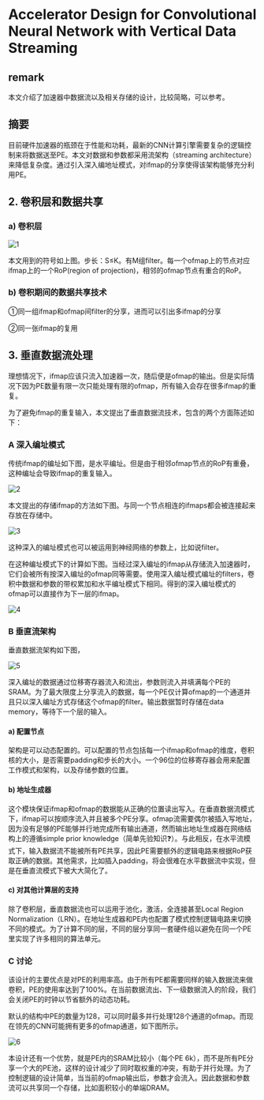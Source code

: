 # Accelerator Design for Convolutional Neural Network with Vertical Data Streaming  

## remark

本文介绍了加速器中数据流以及相关存储的设计，比较简略，可以参考。

## 摘要

目前硬件加速器的瓶颈在于性能和功耗，最新的CNN计算引擎需要复杂的逻辑控制来将数据送至PE。本文对数据和参数都采用流架构（streaming architecture）来降低复杂度。通过引入深入编地址模式，对ifmap的分享使得该架构能够充分利用PE。

## 2. 卷积层和数据共享

### a) 卷积层

![1](vertical%20data%20streaming.assets/1.png)

本文用到的符号如上图。步长：S≤K。有M组filter。每一个ofmap上的节点对应ifmap上的一个RoP(region of projection)，相邻的ofmap节点有重合的RoP。

### b) 卷积期间的数据共享技术

①同一组ifmap和ofmap间filter的分享，进而可以引出多ifmap的分享

②同一张ifmap的复用

## 3. 垂直数据流处理

 理想情况下，ifmap应该只流入加速器一次，随后便是ofmap的输出。但是实际情况下因为PE数量有限一次只能处理有限的ofmap，所有输入会存在很多ifmap的重复。

为了避免ifmap的重复输入，本文提出了垂直数据流技术，包含的两个方面陈述如下：

### A 深入编址模式

传统ifmap的编址如下图，是水平编址。但是由于相邻ofmap节点的RoP有重叠，这种编址会导致ifmap的重复输入。

![2](vertical%20data%20streaming.assets/2.png)

本文提出的存储ifmap的方法如下图。与同一个节点相连的ifmaps都会被连接起来存放在存储中。

![3](vertical%20data%20streaming.assets/3.png)

这种深入的编址模式也可以被运用到神经网络的参数上，比如说filter。

在这种编址模式下的计算如下图。当经过深入编址的ifmap从存储流入加速器时，它们会被所有按深入编址的ofmap同等需要。使用深入编址模式编址的filters，卷积中数据和参数的带权累加和水平编址模式下相同。得到的深入编址模式的ofmap可以直接作为下一层的ifmap。

![4](vertical%20data%20streaming.assets/4.png)

### B 垂直流架构

垂直数据流架构如下图，

![5](vertical%20data%20streaming.assets/5.png)

深入编址的数据通过位移寄存器流入和流出，参数则流入并填满每个PE的SRAM。为了最大限度上分享流入的数据，每一个PE仅计算ofmap的一个通道并且只以深入编址方式存储这个ofmap的filter。输出数据暂时存储在data memory，等待下一个层的输入。

#### a) 配置节点

架构是可以动态配置的。可以配置的节点包括每一个ifmap和ofmap的维度，卷积核的大小，是否需要padding和步长的大小。一个96位的位移寄存器会用来配置工作模式和架构，以及存储参数的位置。

#### b) 地址生成器

这个模块保证ifmap和ofmap的数据能从正确的位置读出写入。在垂直数据流模式下，ifmap可以按顺序流入并且被多个PE分享。ofmap流需要偶尔被插入写地址，因为没有足够的PE能够并行地完成所有输出通道，然而输出地址生成器在网络结构上的遵循simple prior knowledge（简单先验知识:question:）。与此相反，在水平流模式下，输入数据流不能被所有PE共享，因此PE需要额外的逻辑电路来根据RoP获取正确的数据。其他需求，比如插入padding，将会很难在水平数据流中实现，但是在垂直流模式下被大大简化了。

#### c) 对其他计算层的支持

除了卷积层，垂直数据流也可以运用于池化，激活，全连接甚至Local Region Normalization（LRN）。在地址生成器和PE内也配置了模式控制逻辑电路来切换不同的模式。为了计算不同的层，不同的层分享同一套硬件组以避免在同一个PE里实现了许多相同的算法单元。

### C 讨论

该设计的主要优点是对PE的利用率高。由于所有PE都需要同样的输入数据流来做卷积，PE的使用率达到了100%。在当前数据流出、下一级数据流入的阶段，我们会关闭PE的时钟以节省额外的动态功耗。

默认的结构中PE的数量为128，可以同时最多并行处理128个通道的ofmap。而现在领先的CNN可能拥有更多的ofmap通道，如下图所示。

![6](vertical%20data%20streaming.assets/6.png)

本设计还有一个优势，就是PE内的SRAM比较小（每个PE 6k），而不是所有PE分享一个大的PE池，这样的设计减少了同时取权重的冲突，有助于并行处理。为了控制逻辑的设计简单，当当前的ofmap输出后，参数才会流入。因此数据和参数流可以共享同一个存储，比如面积较小的单端DRAM。